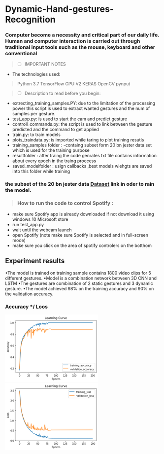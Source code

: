 # Dynamic-Hand-gestures-Recognition
### Computer become a necessity and critical part of our daily life. Human and computer interaction is carried out through traditional input tools such as the mouse, keyboard and other conventional

    

>  - [ ] IMPORTANT NOTES

 - The technologies used:
> Python 3.7
> TensorFlow GPU V2
> KERAS
> OpenCV
> pynput  

>  - [ ] Description to read before you begin:

 - extrecting_training_samples.PY: 
 due to  the limitation of the processing power this script is used to extract wanted gestures and the num of samples per gesture.
 - test_app.py: is used to start the cam and predict gesture
 - controll_commands.py: 
 the script is used to link between the gesture predicted and the command to get applied 
- train.py: to train models
- plots_traindata.py: is imported while taring to plot training resutls 
- training_samples folder : 
-containg subset form 20 bn jester data set which is used for the training purpose 
- resultfolder : 
after traing the code genrates txt file contains information about every epoch in the traing proccess
- saved_modelfolder : 
usign callbacks ,best models wiehgts are saved into this folder while training


### the subset of the 20 bn jester data [Dataset](https://drive.google.com/drive/folders/1D47fhHbNIHcgcPAhqo9z-MfdNytvVAEV?usp=sharing) link in oder to rain the model.

> ### How to run the code to control Spotify :

- make sure Spotify app is already downloaded if not download it using windows 10 Microsoft store 
- run test_app.py
- wait until the webcam launch 
- open Spotify (note make sure Spotify is selected and in full-screen mode)
-  make sure you click on the area of spotify controlers  on the botthom

## Experiment  results
•The model is trained on training sample contains 1800 video clips for 5 different gestures.
•Model is a combination network between 3D CNN and LSTM
•The gestures are combination of 2 static gestures and 3 dynamic gesture.
•The model achieved 98% on the training accuracy and 90% on the validation accuracy.



 ### Accuracy                                                         */   Loos
![Acuuracy](learning%20curve%202.png)                                        ![Loss](learning%20curve.png)


 
